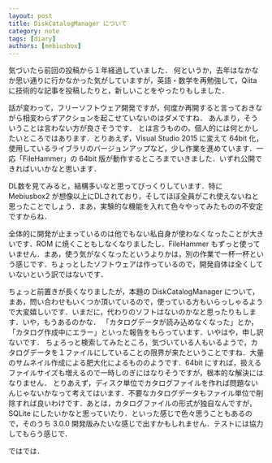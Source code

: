 ```yaml
---
layout: post
title: DiskCatalogManager について
category: note
tags: [diary]
authors: [mebiusbox]
---
```


気づいたら前回の投稿から１年経過していました．
何というか，去年はなかなか思い通りに行かなかった気がしていますが，英語・数学を再勉強して，Qiita
に技術的な記事を投稿したりと，新しいことをやったりもしました．

<!-- truncate -->

話が変わって，フリーソフトウェア開発ですが，何度か再開すると言っておきながら相変わらずアクションを起こせていないのはダメですね．
あんまり，そういうことは言わない方が良さそうです．
とは言うものの，個人的には何とかしたいところではあります．とりあえず，Visual Studio 2015 に変えて 64bit 化，使用しているライブラリのバージョンアップなど，少し作業を進めています．一応「FileHammer」の 64bit 版が動作するところまでいきました．いずれ公開できればいいかなと思います．

DL数を見てみると，結構多いなと思ってびっくりしています．特に Mebiusbox2 が想像以上にDLされており，そしてほぼ全員がこれ使えないねと思ったことでしょう．まあ，実験的な機能を入れて色々やってみたものの不安定ですからね．

全体的に開発が止まっているのは他でもない私自身が使わなくなったことが大きいです．ROM に焼くこともしなくなりましたし．FileHammer もずっと使っていません．まあ，使う気がなくなったというよりかは，別の作業で一杯一杯という感じです．ちょっとしたソフトウェアは作っているので，開発自体は全くしていないという訳ではないです．

ちょっと前置きが長くなりましたが，本題の DiskCatalogManager について，まあ，問い合わせもいくつか頂いているので，使っている方もいらっしゃるようで大変嬉しいです．いまだに，代わりのソフトはないのかなと思ったりもします．いや，もうあるのかな．
「カタログデータが読み込めなくなった」とか，「カタログ作成中にエラー」といった報告をもらっています．いやはや，申し訳ないです．
ちょろっと検索してみたところ，気づいている人もいるようで，カタログデータを１ファイルにしていることの限界が来たということですね．大量のサムネイル作成による肥大化によるもののようです．64bit にすれば，扱えるファイルサイズも増えるので一時しのぎにはなりそうですが，根本的な解決にはなりません．
とりあえず，ディスク単位でカタログファイルを作れば問題ないんじゃないかなって考えてはいます．不要なカタログデータもファイル単位で削除すれば良いわけです．あとは，カタログファイルの形式が独自なんですが，SQLite にしたいかなと思っていたり．といった感じで色々思うこともあるので，そのうち 3.0.0 開発版みたいな感じで出すかもしれません．テストには協力してもらう感じで．

ではでは．
